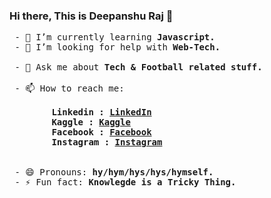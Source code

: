 ### Hi there, This is Deepanshu Raj 👋

<pre>
 - 🌱 I’m currently learning<strong> Javascript.</strong>
 - 🤔 I’m looking for help with <strong>Web-Tech.</strong>
 
 - 💬 Ask me about<strong> Tech & Football related stuff.</strong>
 
 - 📫 How to reach me:<strong> 
 
        Linkedin : <a href="https://www.linkedin.com/in/deepanshuraj799/">LinkedIn</a>
        Kaggle : <a href="https://www.kaggle.com/davalpha">Kaggle</a>
        Facebook : <a href="https://www.facebook.com/deepanshu711/">Facebook</a>
        Instagram : <a href="https://www.instagram.com/_d_eepanshu/">Instagram</a>
</strong>
 
 - 😄 Pronouns:<strong> hy/hym/hys/hys/hymself.</strong>
 - ⚡ Fun fact:<strong> Knowlegde is a Tricky Thing.</strong>
</pre>
